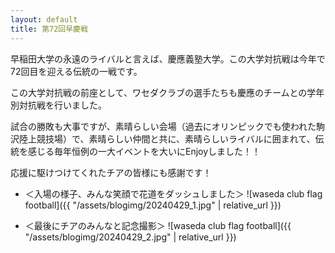 ```yaml
---
layout: default
title: 第72回早慶戦
---
```


早稲田大学の永遠のライバルと言えば、慶應義塾大学。この大学対抗戦は今年で72回目を迎える伝統の一戦です。

この大学対抗戦の前座として、ワセダクラブの選手たちも慶應のチームとの学年別対抗戦を行いました。

試合の勝敗も大事ですが、素晴らしい会場（過去にオリンピックでも使われた駒沢陸上競技場）で、素晴らしい仲間と共に、素晴らしいライバルに囲まれて、伝統を感じる毎年恒例の一大イベントを大いにEnjoyしました！！

応援に駆けつけてくれたチアの皆様にも感謝です！

* ＜入場の様子、みんな笑顔で花道をダッシュしました＞
![waseda club flag football]({{ "/assets/blogimg/20240429_1.jpg" | relative_url }})

* ＜最後にチアのみんなと記念撮影＞
![waseda club flag football]({{ "/assets/blogimg/20240429_2.jpg" | relative_url }})
